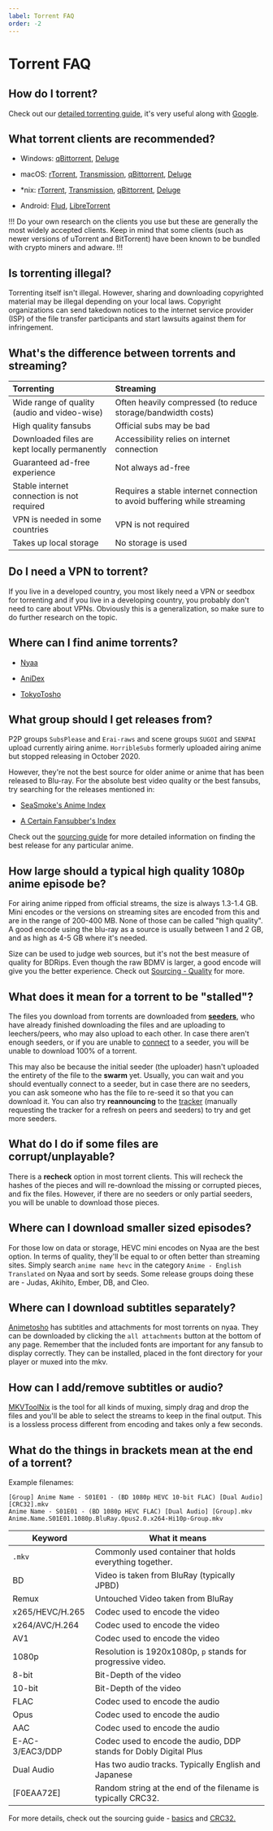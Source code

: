 ```yaml
---
label: Torrent FAQ
order: -2
---
```


# Torrent FAQ

## How do I torrent?

Check out our [detailed torrenting guide](/getting-started/torrenting/), it's very useful along with [Google](https://www.google.com/).

## What torrent clients are recommended?

* Windows: [qBittorrent](https://www.qbittorrent.org/), [Deluge](https://deluge-torrent.org/)

* macOS: [rTorrent](https://github.com/rakshasa/rtorrent), [Transmission](https://transmissionbt.com), [qBittorrent](https://www.qbittorrent.org), [Deluge](https://deluge-torrent.org/)

* *nix: [rTorrent](https://github.com/rakshasa/rtorrent), [Transmission](https://transmissionbt.com), [qBittorrent](https://www.qbittorrent.org), [Deluge](https://deluge-torrent.org/)

* Android: [Flud](https://play.google.com/store/apps/details?id=com.delphicoder.flud&hl=en_US&gl=US), [LibreTorrent](https://play.google.com/store/apps/details?id=org.proninyaroslav.libretorrent&hl=en_US&gl=US)

!!!
Do your own research on the clients you use but these are generally the most widely accepted clients. Keep in mind that some clients (such as newer versions of uTorrent and BitTorrent) have been known to be bundled with crypto miners and adware.
!!!


## Is torrenting illegal?

Torrenting itself isn't illegal. However, sharing and downloading copyrighted material may be illegal depending on your local laws. Copyright organizations can send takedown notices to the internet service provider (ISP) of the file transfer participants and start lawsuits against them for infringement.

## What's the difference between torrents and streaming?

|Torrenting|Streaming|
:--|:--|
|Wide range of quality (audio and video-wise)|Often heavily compressed (to reduce storage/bandwidth costs) |
|High quality fansubs|Official subs may be bad|
|Downloaded files are kept locally permanently|Accessibility relies on internet connection|
|Guaranteed ad-free experience|Not always ad-free|
|Stable internet connection is not required|Requires a stable internet connection to avoid buffering while streaming|
|VPN is needed in some countries|VPN is not required|
|Takes up local storage|No storage is used|

## Do I need a VPN to torrent?
If you live in a developed country, you most likely need a VPN or seedbox for torrenting and if you live in a developing country, you probably don't need to care about VPNs. Obviously this is a generalization, so make sure to do further research on the topic.

## Where can I find anime torrents?

- [Nyaa](https://nyaa.si)

- [AniDex](https://anidex.info/)

- [TokyoTosho](https://www.tokyotosho.info/?cat=1)

## What group should I get releases from?

P2P groups `SubsPlease` and `Erai-raws` and scene groups `SUGOI` and `SENPAI` upload currently airing anime. `HorribleSubs` formerly uploaded airing anime but stopped releasing in October 2020.

However, they're not the best source for older anime or anime that has been released to Blu-ray. For the absolute best video quality or the best fansubs, try searching for the releases mentioned in:

- [SeaSmoke's Anime Index](https://releases.moe)


- [A Certain Fansubber's Index](https://docs.google.com/spreadsheets/d/1PJYwhjzLNPXV2X1np-S4rdZE4fb7pxp-QbHY1O0jH6Q/htmlview)

Check out the [sourcing guide](/guides/sourcing) for more detailed information on finding the best release for any particular anime.

## How large should a typical high quality 1080p anime episode be?

For airing anime ripped from official streams, the size is always 1.3-1.4 GB. Mini encodes or the versions on streaming sites are encoded from this and are in the range of 200-400 MB. None of those can be called "high quality". A good encode using the blu-ray as a source is usually between 1 and 2 GB, and as high as 4-5 GB where it's needed. 

Size can be used to judge web sources, but it's not the best measure of quality for BDRips. Even though the raw BDMV is larger, a good encode will give you the better experience. Check out [Sourcing - Quality](/guides/sourcing#quality) for more.

## What does it mean for a torrent to be "stalled"?

The files you download from torrents are downloaded from [**seeders**](/getting-started/torrenting/), who have already finished downloading the files and are uploading to leechers/peers, who may also upload to each other. In case there aren't enough seeders, or if you are unable to [connect](/getting-started/torrenting/#port-forwarding) to a seeder, you will be unable to download 100% of a torrent. 

This may also be because the initial seeder (the uploader) hasn't uploaded the entirety of the file to the **swarm** yet. Usually, you can wait and you should eventually connect to a seeder, but in case there are no seeders, you can ask someone who has the file to re-seed it so that you can download it. You can also try **reannouncing** to the [tracker](/resources/glossary/) (manually requesting the tracker for a refresh on peers and seeders) to try and get more seeders.

## What do I do if some files are corrupt/unplayable?

There is a **recheck** option in most torrent clients. This will recheck the hashes of the pieces and will re-download the missing or corrupted pieces, and fix the files. However, if there are no seeders or only partial seeders, you will be unable to download those pieces.

## Where can I download smaller sized episodes?

For those low on data or storage, HEVC mini encodes on Nyaa are the best option. In terms of quality, they'll be equal to or often better than streaming sites. Simply search `anime name hevc` in the category `Anime - English Translated` on Nyaa and sort by seeds. Some release groups doing these are - Judas, Akihito, Ember, DB, and Cleo.

## Where can I download subtitles separately?

[Animetosho](https://animetosho.org/) has subtitles and attachments for most torrents on nyaa. They can be downloaded by clicking the `all attachments` button at the bottom of any page. Remember that the included fonts are important for any fansub to display correctly. They can be installed, placed in the font directory for your player or muxed into the mkv.

## How can I add/remove subtitles or audio?

[MKVToolNix](https://mkvtoolnix.download/) is the tool for all kinds of muxing, simply drag and drop the files and you'll be able to select the streams to keep in the final output. This is a lossless process different from encoding and takes only a few seconds.

## What do the things in brackets mean at the end of a torrent?

Example filenames:
```
[Group] Anime Name - S01E01 - (BD 1080p HEVC 10-bit FLAC) [Dual Audio] [CRC32].mkv
Anime Name - S01E01 - (BD 1080p HEVC FLAC) [Dual Audio] [Group].mkv
Anime.Name.S01E01.1080p.BluRay.Opus2.0.x264-Hi10p-Group.mkv
```

| Keyword         | What it means                                                     |
|-----------------|-------------------------------------------------------------------|
|`.mkv`           | Commonly used container that holds everything together.           |
| BD              | Video is taken from BluRay (typically JPBD)                       |
| Remux           | Untouched Video taken from BluRay                                 |
| x265/HEVC/H.265 | Codec used to encode the video                                    |
| x264/AVC/H.264  | Codec used to encode the video                                    |
| AV1             | Codec used to encode the video                                    |
| 1080p           | Resolution is 1920x1080p, `p` stands for progressive video.       |
| 8-bit           | Bit-Depth of the video                                            |
| 10-bit          | Bit-Depth of the video                                            |
| FLAC            | Codec used to encode the audio                                    |
| Opus            | Codec used to encode the audio                                    |
| AAC             | Codec used to encode the audio                                    |
| E-AC-3/EAC3/DDP | Codec used to encode the audio, DDP stands for Dobly Digital Plus |
| Dual Audio      | Has two audio tracks. Typically English and Japanese              |
| [F0EAA72E]      | Random string at the end of the filename is typically CRC32.      |

For more details, check out the sourcing guide - [basics](/guides/sourcing#basics) and [CRC32.](/guides/sourcing#crc32)
